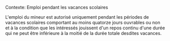 Contexte: Emploi pendant les vacances scolaires

L'emploi du mineur est autorisé uniquement pendant les périodes de vacances scolaires comportant au moins quatorze jours ouvrables ou non et à la condition que les intéressés jouissent d'un repos continu d'une durée qui ne peut être inférieure à la moitié de la durée totale desdites vacances.